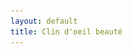 ```yaml
---
layout: default
title: Clin d'oeil beauté
---
```

<div style="--desktop-height: 55vh; --mobile-height: 100vh; --color-dot: #ffffff;">
    <div class="flickity-viewport" style="height: 454.075px; touch-action: pan-y;">
        <div class="slideshow__cell is-visible is-selected" data-slide="" data-index="2"
          style="--color-background-button: #ffffff; --color-background-button-hover: #cccccc; --slide-color-text: #ffffff; --color-text-button: #181818; --color-overlay: #000000; --overlay-opacity: 0.08; --text-shadow-amount: 0.0; --text-shadow-amount-lesser: -0.04; --heading-font-size: 48px; position: absolute; left: 200%;">
          <div class="slideshow__asset">
            <div
              class="image js-enabled image--style-disabled slideshow__image-wrapper slideshow__image--desktop animation-initialized"
              style="--focal-alignment: left center; translate: none; rotate: none; scale: none; opacity: 1; transform: translate(0px, 0px);">
            <img class="image__img lazyautosizes lazyloaded" src="./assets/images/tablettes.jpg">
          </div>
        </div>
        <div class="slideshow__content-wrapper">
          <div class="slideshow__content slideshow__content--h-center slideshow__content--v-bottom" style="height: 80%">
            <div class="slideshow__content-inner">
              <h4 class="slideshow__heading ff-heading animation-fade-up-split-reveal animation-initialized">
                Votre dépositaire de produits Corpa Flora, GERnétic et Pure Anada.
              </h4>
            </div>
          </div>
        </div>
      </div>
  </div>
</div>